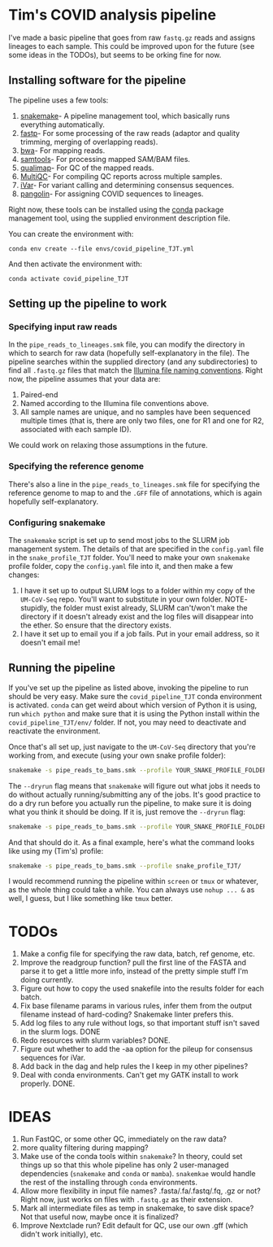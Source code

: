 # Tim's COVID analysis pipeline

I've made a basic pipeline that goes from raw `fastq.gz` reads and assigns lineages to each sample. This could be improved upon for the future (see some ideas in the TODOs), but seems to be orking fine for now. 

## Installing software for the pipeline

The pipeline uses a few tools:

1. [snakemake](https://snakemake.readthedocs.io/en/stable/)- A pipeline management tool, which basically runs everything automatically.
2. [fastp](https://github.com/OpenGene/fastp)- For some processing of the raw reads (adaptor and quality trimming, merging of overlapping reads).
3. [bwa](http://bio-bwa.sourceforge.net)- For mapping reads.
4. [samtools](https://www.htslib.org)- For processing mapped SAM/BAM files.
5. [qualimap](http://qualimap.conesalab.org)- For QC of the mapped reads.
6. [MultiQC](https://multiqc.info)- For compiling QC reports across multiple samples.
7. [iVar](https://andersen-lab.github.io/ivar/html/index.html)- For variant calling and determining consensus sequences.
8. [pangolin](https://cov-lineages.org/pangolin.html)- For assigning COVID sequences to lineages.

Right now, these tools can be installed using the [conda](https://docs.conda.io/en/latest/) package management tool, using the supplied environment description file.

You can create the environment with:

    conda env create --file envs/covid_pipeline_TJT.yml

And then activate the environment with:

    conda activate covid_pipeline_TJT

## Setting up the pipeline to work

### Specifying input raw reads

In the `pipe_reads_to_lineages.smk` file, you can modify the directory in which to search for raw data (hopefully self-explanatory in the file). The pipeline searches within the supplied directory (and any subdirectories) to find all `.fastq.gz` files that match the [Illumina file naming conventions](https://support.illumina.com/help/BaseSpace_OLH_009008/Content/Source/Informatics/BS/NamingConvention_FASTQ-files-swBS.htm). Right now, the pipeline assumes that your data are:

1. Paired-end
2. Named according to the Illumina file conventions above.
3. All sample names are unique, and no samples have been sequenced multiple times (that is, there are only two files, one for R1 and one for R2, associated with each sample ID).

We could work on relaxing those assumptions in the future.

### Specifying the reference genome 

There's also a line in the `pipe_reads_to_lineages.smk` file for specifying the reference genome to map to and the `.GFF` file of annotations, which is again hopefully self-explanatory.

### Configuring snakemake

The `snakemake` script is set up to send most jobs to the SLURM job management system. The details of that are specified in the `config.yaml` file in the `snake_profile_TJT` folder.  You'll need to make your own `snakemake` profile folder, copy the `config.yaml` file into it, and then make a few changes:

1. I have it set up to output SLURM logs to a folder within my copy of the `UM-CoV-Seq` repo. You'll want to substitute in your own folder. NOTE- stupidly, the folder must exist already, SLURM can't/won't make the directory if it doesn't already exist and the log files will disappear into the ether. So ensure that the directory exists. 
2. I have it set up to email you if a job fails. Put in your email address, so it doesn't email me!

## Running the pipeline

If you've set up the pipeline as listed above, invoking the pipeline to run should be very easy. Make sure the `covid_pipeline_TJT` conda environment is activated. `conda` can get weird about which version of Python it is using, run `which python` and make sure that it is using the Python install within the `covid_pipeline_TJT/env/` folder. If not, you may need to deactivate and reactivate the environment. 

Once that's all set up, just navigate to the `UM-CoV-Seq` directory that you're working from, and execute (using your own snake profile folder):

```bash
snakemake -s pipe_reads_to_bams.smk --profile YOUR_SNAKE_PROFILE_FOLDER/ --dryrun
```

The `--dryrun` flag means that `snakemake` will figure out what jobs it needs to do without actually running/submitting any of the jobs. It's good practice to do a dry run before you actually run the pipeline, to make sure it is doing what you think it should be doing. If it is, just remove the `--dryrun` flag:

```bash
snakemake -s pipe_reads_to_bams.smk --profile YOUR_SNAKE_PROFILE_FOLDER/ 
```

And that should do it. As a final example, here's what the command looks like using my (Tim's) profile:

```bash
snakemake -s pipe_reads_to_bams.smk --profile snake_profile_TJT/ 
```

I would recommend running the pipeline within `screen` or `tmux` or whatever, as the whole thing could take a while. You can always use `nohup ... &` as well, I guess, but I like something like `tmux` better. 

# TODOs

1. Make a config file for specifying the raw data, batch, ref genome, etc. 
2. Improve the readgroup function? pull the first line of the FASTA and parse it to get a little more info, instead of the pretty simple stuff I'm doing currently.
3. Figure out how to copy the used snakefile into the results folder for each batch.
4. Fix base filename params in various rules, infer them from the output filename instead of hard-coding? Snakemake linter prefers this.
5. Add log files to any rule without logs, so that important stuff isn't saved in the slurm logs. DONE
6. Redo resources with slurm variables? DONE. 
7. Figure out whether to add the -aa option for the pileup for consensus sequences for iVar. 
8. Add back in the dag and help rules the I keep in my other pipelines?
9. Deal with conda environments. Can't get my GATK install to work properly. DONE.


# IDEAS

1. Run FastQC, or some other QC, immediately on the raw data?
2. more quality filtering during mapping?
3. Make use of the conda tools within `snakemake`? In theory, could set things up so that this whole pipeline has only 2 user-managed dependencies (`snakemake` and `conda` or `mamba`). `snakemkae` would handle the rest of the installing through `conda` environments. 
4. Allow more flexibility in input file names? .fasta/.fa/.fastq/.fq, .gz or not? Right now, just works on files with `.fastq.gz` as their extension.
5. Mark all intermediate files as temp in snakemake, to save disk space? Not that useful now, maybe once it is finalized?
6. Improve Nextclade run? Edit default for QC, use our own .gff (which didn't work initially), etc.
